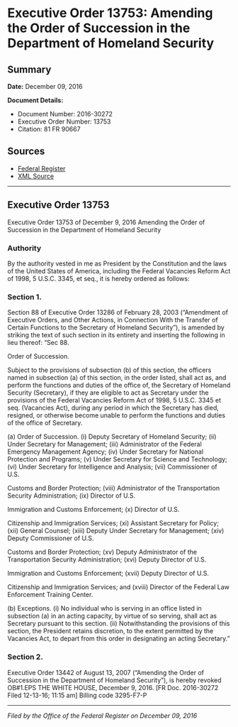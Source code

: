 # Executive Order 13753: Amending the Order of Succession in the Department of Homeland Security

## Summary

**Date:** December 09, 2016

**Document Details:**
- Document Number: 2016-30272
- Executive Order Number: 13753
- Citation: 81 FR 90667

## Sources
- [Federal Register](https://www.federalregister.gov/documents/2016/12/14/2016-30272/amending-the-order-of-succession-in-the-department-of-homeland-security)
- [XML Source](https://www.federalregister.gov/documents/full_text/xml/2016/12/14/2016-30272.xml)

---

## Executive Order 13753

Executive Order 13753 of December 9, 2016
Amending the Order of Succession in the Department of Homeland Security
### Authority

By the authority vested in me as President by the Constitution and the laws of the United States of America, including the Federal Vacancies Reform Act of 1998, 5 U.S.C. 3345, 
et seq.,
it is hereby ordered as follows:
### Section 1.

Section 88 of Executive Order 13286 of February 28, 2003 (“Amendment of Executive Orders, and Other Actions, in Connection With the Transfer of Certain Functions to the Secretary of Homeland Security”), is amended by striking the text of such section in its entirety and inserting the following in lieu thereof:
“Sec 88.

Order of Succession.

Subject to the provisions of subsection (b) of this section, the officers named in subsection (a) of this section, in the order listed, shall act as, and perform the functions and duties of the office of, the Secretary of Homeland Security (Secretary), if they are eligible to act as Secretary under the provisions of the Federal Vacancies Reform Act of 1998, 5 U.S.C. 3345 
et seq.
(Vacancies Act), during any period in which the Secretary has died, resigned, or otherwise become unable to perform the functions and duties of the office of Secretary.

(a) Order of Succession.
    (i) Deputy Secretary of Homeland Security;
    (ii) Under Secretary for Management;
    (iii) Administrator of the Federal Emergency Management Agency;
    (iv) Under Secretary for National Protection and Programs;
    (v) Under Secretary for Science and Technology;
    (vi) Under Secretary for Intelligence and Analysis;
    (vii) Commissioner of U.S.

Customs and Border Protection;
    (viii) Administrator of the Transportation Security Administration;
    (ix) Director of U.S.

Immigration and Customs Enforcement;
    (x) Director of U.S.

Citizenship and Immigration Services;
    (xi) Assistant Secretary for Policy;
    (xii) General Counsel;
    (xiii) Deputy Under Secretary for Management;
    (xiv) Deputy Commissioner of U.S.

Customs and Border Protection;
    (xv) Deputy Administrator of the Transportation Security Administration;
    (xvi) Deputy Director of U.S.

Immigration and Customs Enforcement;
    (xvii) Deputy Director of U.S.

Citizenship and Immigration Services; and
    (xviii) Director of the Federal Law Enforcement Training Center.

(b) Exceptions.
    (i) No individual who is serving in an office listed in subsection (a) in an acting capacity, by virtue of so serving, shall act as Secretary pursuant to this section.
    (ii) Notwithstanding the provisions of this section, the President retains discretion, to the extent permitted by the Vacancies Act, to depart from this order in designating an acting Secretary.”
### Section 2.

Executive Order 13442 of August 13, 2007 (“Amending the Order of Succession in the Department of Homeland Security”), is hereby revoked
OB#1.EPS
THE WHITE HOUSE,
December 9, 2016.
[FR Doc. 2016-30272 
Filed 12-13-16; 11:15 am]
Billing code 3295-F7-P

---

*Filed by the Office of the Federal Register on December 09, 2016*

